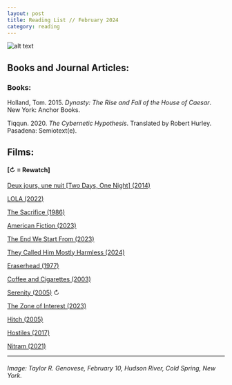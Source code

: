 ```yaml
---
layout: post
title: Reading List // February 2024
category: reading
---
```


![alt text](https://trgenovese.github.io/blog/images/feb24reading.jpg)

## Books and Journal Articles:

### Books:
Holland, Tom. 2015. *Dynasty: The Rise and Fall of the House of Caesar*. New York: Anchor Books.

Tiqqun. 2020. *The Cybernetic Hypothesis*. Translated by Robert Hurley. Pasadena: Semiotext(e).

## Films:
#### [↻ = Rewatch]

[Deux jours, une nuit [Two Days, One Night] (2014)](https://letterboxd.com/trgenovese/film/two-days-one-night/)

[LOLA (2022)](https://letterboxd.com/trgenovese/film/lola-2022/)

[The Sacrifice (1986)](https://letterboxd.com/trgenovese/film/the-sacrifice/)

[American Fiction (2023)](https://letterboxd.com/trgenovese/film/american-fiction/)

[The End We Start From (2023)](https://letterboxd.com/trgenovese/film/the-end-we-start-from/)

[They Called Him Mostly Harmless (2024)](https://boxd.it/5Q7i9H)

[Eraserhead (1977)](https://letterboxd.com/trgenovese/film/eraserhead/)

[Coffee and Cigarettes (2003)](https://boxd.it/5TqzFF)

[Serenity (2005)](https://boxd.it/5Tzh0x) ↻

[The Zone of Interest (2023)](https://letterboxd.com/trgenovese/film/the-zone-of-interest/)

[Hitch (2005)](https://letterboxd.com/trgenovese/film/hitch-2005/)

[Hostiles (2017)](https://letterboxd.com/trgenovese/film/hostiles-2017/)

[Nitram (2021)](https://letterboxd.com/trgenovese/film/nitram/)

___
###### Image: Taylor R. Genovese, February 10, Hudson River, Cold Spring, New York.
